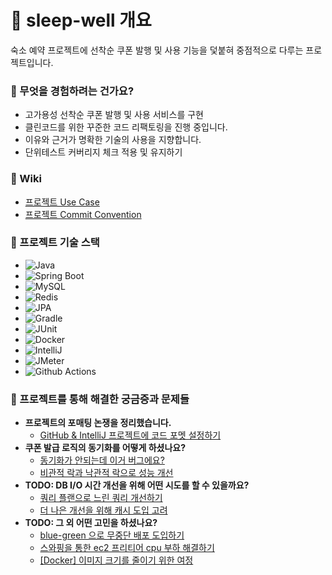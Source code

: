 # 🛌 sleep-well 개요

숙소 예약 프로젝트에 선착순 쿠폰 발행 및 사용 기능을 덫붙혀 중점적으로 다루는 프로젝트입니다.

### 🛌 무엇을 경험하려는 건가요?

- 고가용성 선착순 쿠폰 발행 및 사용 서비스를 구현
- 클린코드를 위한 꾸준한 코드 리팩토링을 진행 중입니다.
- 이유와 근거가 명확한 기술의 사용을 지향합니다.
- 단위테스트 커버리지 체크 적용 및 유지하기

### 🛌 Wiki

- [프로젝트 Use Case](https://github.com/HyoJongPark/sleep-well/wiki/Use-Case)
- [프로젝트 Commit Convention](https://github.com/HyoJongPark/sleep-well/wiki/Commit-Convention)

### 🛌 프로젝트 기술 스택

- ![Java](https://img.shields.io/badge/Java-17-007396?logo=java)
- ![Spring Boot](https://img.shields.io/badge/Spring%20Boot-3.2.5-6DB33F?logo=spring%20boot&logoColor=6DB33F)
- ![MySQL](https://img.shields.io/badge/MySQL-8.0-4479A1?logo=mysql&logoColor=4479A1)
- ![Redis](https://img.shields.io/badge/Redis-7.2.4-DC382D?logo=redis&logoColor=white)
- ![JPA](https://img.shields.io/badge/JPA-3.2.5-000000?logo=&logoColor=000000)
- ![Gradle](https://img.shields.io/badge/Gradle-8.5-02303A?logo=gradle&logoColor=02303A)
- ![JUnit](https://img.shields.io/badge/JUnit-5.8.2-25A162?logo=junit&logoColor=white)
- ![Docker](https://img.shields.io/badge/Docker-24.0.2-2496ED?logo=docker&logoColor=white)
- ![IntelliJ](https://img.shields.io/badge/IntelliJ-2024.1-000000?logo=intellijidea&logoColor=000000)
- ![JMeter](https://img.shields.io/badge/JMeter-5.6.2-D21717?logo=apache%20jmeter&logoColor=white)
- ![Github Actions](https://img.shields.io/badge/githubactions-Free-2496ED?logo=githubactions)

### 🛌 프로젝트를 통해 해결한 궁금증과 문제들

- **프로젝트의 포매팅 논쟁을 정리했습니다.**
    - [GitHub & IntelliJ 프로젝트에 코드 포멧 설정하기](https://velog.io/@phj5075/GitHub-IntelliJ-%ED%94%84%EB%A1%9C%EC%A0%9D%ED%8A%B8%EC%97%90-%EC%BD%94%EB%93%9C-%ED%8F%AC%EB%A9%A7-%EC%84%A4%EC%A0%95%ED%95%98%EA%B8%B0)
- **쿠폰 발급 로직의 동기화를 어떻게 하셨나요?**
    - [동기화가 안되는데 이거 버그에요?](https://velog.io/@phj5075/%EB%8F%99%EA%B8%B0%ED%99%94%EA%B0%80-%EC%95%88%EB%90%98%EB%8A%94%EB%8D%B0-%EC%9D%B4%EA%B1%B0-%EB%B2%84%EA%B7%B8%EC%97%90%EC%9A%94)
    - [비관적 락과 낙관적 락으로 성능 개선](https://velog.io/@phj5075/%EB%82%99%EA%B4%80%EC%A0%81-%EB%B9%84%EA%B4%80%EC%A0%81-%EB%9D%BD%EC%9C%BC%EB%A1%9C-%EB%8F%99%EA%B8%B0%ED%99%94%ED%95%98%EA%B8%B0)
- **TODO: DB I/O 시간 개선을 위해 어떤 시도를 할 수 있을까요?**
    - [쿼리 플랜으로 느린 쿼리 개선하기]()
    - [더 나은 개선을 위해 캐시 도입 고려]()
- **TODO: 그 외 어떤 고민을 하셨나요?**
    - [blue-green 으로 무중단 배포 도입하기]()
    - [스와핑을 통한 ec2 프리티어 cpu 부하 해결하기]()
    - [[Docker] 이미지 크기를 줄이기 위한 여정]()

